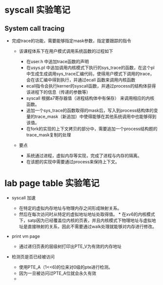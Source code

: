 # syscall 实验笔记
## System call tracing
* 完成trace的功能，需要能够指定mask参数，指定要跟踪的指令
    * 该课程体系下在用户模式调用系统函数的过程如下
        * 在user.h  中追加trace函数的声明
        * 在usys.pl 中追加调用内核模式下执行的sys_trace的函数，在这个pl中生成生成调用sys_trace汇编代码，使得用户模式下调用的trace，会在该汇编中得到执行，并通过ecall 函数来调用内核函数
        * ecall指令会执行kerner的syscall函数，并通过process的结构体获得该进程下的信息（传递的参数等）
        * syscall 根据a7寄存器值（进程结构体中有保存） 来调用相应的内核函数。
        * 追加一个sys_trace的函数取得的mask后，写入到process结构体的变量的trace_mask（新追加）中使得能够在其他系统调用中也能够得到该值。
        * 在fork的实现的上下文拷贝的部分中，需要追加一个process结构题的trace_mask复制的处理
    
    * 要点
        * 系统通过进程，虚拟内存等实现，完成了进程与内存的隔离。
        * 在该题的实现中需要通过process来保持上下文。

# lab page table 实验笔记
* syscall 加速
  * 在特定的虚拟内存地址与物理内存之间形成映射关系。
  * 然后在每次访问时从特定的虚拟地址地址处取得值。
        * 在xv6的内核模式下，satp因为已经覆盖位内核的页表，并且内核模式下物理地址与虚拟地址是直接映射的关系，因此不需要通过walk处理就能够对内存进行修改。

* print vm page
    * 通过递归页表的层级树打印出PTE_V为有效的内存地址

* 检测页是否已经被访问
    * 使用PTE_A（1<<6)的位来对0级的pte进行检测。
    * 因为一旦被访问过PTE_A位就会永久有效
    * 

